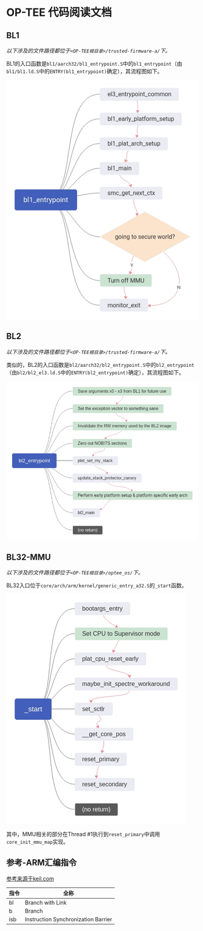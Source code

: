 # OP-TEE 代码阅读文档

## BL1

*以下涉及的文件路径都位于`<OP-TEE根目录>/trusted-firmware-a/`下。*

BL1的入口函数是`bl1/aarch32/bl1_entrypoint.S`中的`bl1_entrypoint`（由`bl1/bl1.ld.S`中的`ENTRY(bl1_entrypoint)`确定），其流程图如下。

![bl1_entrypoint-flow-chart](img-doc/01.jpg)

## BL2

*以下涉及的文件路径都位于`<OP-TEE根目录>/trusted-firmware-a/`下。*

类似的，BL2的入口函数是`bl2/aarch32/bl2_entrypoint.S`中的`bl2_entrypoint`（由`bl2/bl2_el3.ld.S`中的`ENTRY(bl2_entrypoint)`确定），其流程图如下。

![bl2_entrypoint-flow-chart](img-doc/02.jpg)

## BL32-MMU

*以下涉及的文件路径都位于`<OP-TEE根目录>/optee_os/`下。*

BL32入口位于`core/arch/arm/kernel/generic_entry_a32.S`的`_start`函数。

![generic_entry_a32-flow-chart](img-doc/03.jpg)

其中，MMU相关的部分在Thread #1执行到`reset_primary`中调用`core_init_mmu_map`实现。

## 参考-ARM汇编指令

[参考来源于keil.com](http://www.keil.com/support/man/docs/armasm/armasm_dom1361289850039.htm)

| 指令 | 全称 |
| - | - |
| bl | Branch with Link |
| b | Branch |
| isb | Instruction Synchronization Barrier |
